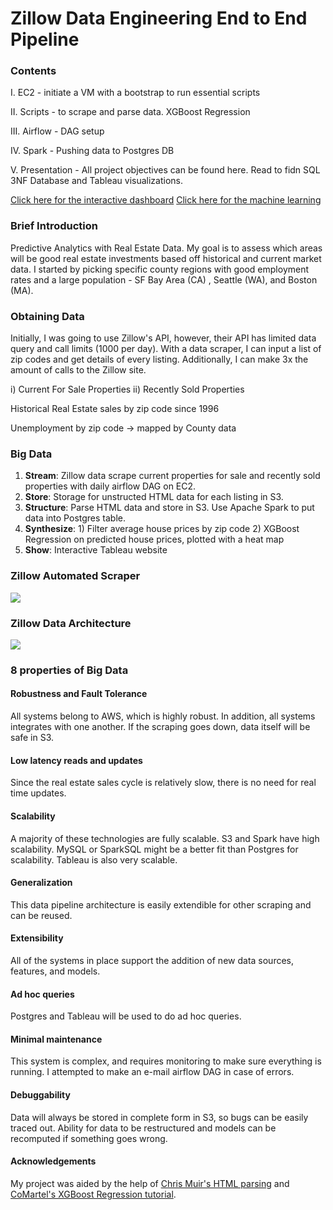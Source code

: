 # Zillow Data Engineering End to End Pipeline

### Contents
I. EC2 - initiate a VM with a bootstrap to run essential scripts

II. Scripts - to scrape and parse data. XGBoost Regression

III. Airflow - DAG setup

IV. Spark - Pushing data to Postgres DB

V. Presentation - All project objectives can be found here. Read to fidn SQL 3NF Database and Tableau visualizations. 

[Click here for the interactive dashboard](https://jerrydatascience.tumblr.com/zillow-interactive)
[Click here for the machine learning](https://jerrydatascience.tumblr.com/zillow-machine-learning)


### Brief Introduction
Predictive Analytics with Real Estate Data. My goal is to assess which areas will be good real estate investments based off historical and current market data. I started by picking specific county regions with good employment rates and a large population - SF Bay Area (CA) , Seattle (WA), and Boston (MA).

### Obtaining Data
Initially, I was going to use Zillow's API, however, their API has limited data query and call limits (1000 per day). With a data scraper, I can input a list of zip codes and get details of every listing. Additionally, I can make 3x the amount of calls to the Zillow site.

i) Current For Sale Properties
ii) Recently Sold Properties

Historical Real Estate sales by zip code since 1996

Unemployment by zip code -> mapped by County data

### Big Data
   1. **Stream**: Zillow data scrape current properties for sale and recently sold properties with daily airflow DAG on EC2.
   2. **Store**: Storage for unstructed HTML data for each listing in S3.
   3. **Structure**: Parse HTML data and store in S3. Use Apache Spark to put data into Postgres table.
   4. **Synthesize**: 1) Filter average house prices by zip code 2) XGBoost Regression on predicted house prices, plotted with a heat map
   5. **Show**: Interactive Tableau website

### Zillow Automated Scraper
![](https://i.imgur.com/E6RI8Hm.gif)

### Zillow Data Architecture
![](https://i.imgur.com/bLuGWMj.png)

### 8 properties of Big Data

#### Robustness and Fault Tolerance
All systems belong to AWS, which is highly robust. In addition, all systems integrates with one another. If the scraping goes down, data itself will be safe in S3. 

#### Low latency reads and updates
Since the real estate sales cycle is relatively slow, there is no need for real time updates.

#### Scalability
A majority of these technologies are fully scalable. S3 and Spark have high scalability. MySQL or SparkSQL might be a better fit than Postgres for scalability. Tableau is also very scalable.

#### Generalization
This data pipeline architecture is easily extendible for other scraping and can be reused.

#### Extensibility
All of the systems in place support the addition of new data sources, features, and models.

#### Ad hoc queries
Postgres and Tableau will be used to do ad hoc queries. 

#### Minimal maintenance
This system is complex, and requires monitoring to make sure everything is running. I attempted to make an e-mail airflow DAG in case of errors. 
#### Debuggability
Data will always be stored in complete form in S3, so bugs can be easily traced out. Ability for data to be restructured and models can be recomputed if something goes wrong.



#### Acknowledgements
My project was aided by the help of [Chris Muir's HTML parsing](https://github.com/ChrisMuir/Zillow) and [CoMartel's XGBoost Regression tutorial](https://www.kaggle.com/comartel/house-price-xgboost-starter/discussion/code).
